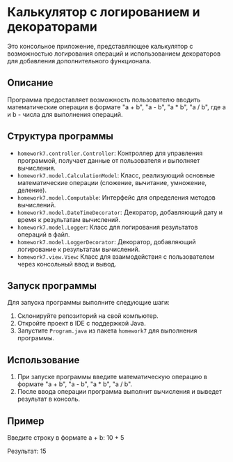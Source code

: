 # Калькулятор с логированием и декораторами

Это консольное приложение, представляющее калькулятор с возможностью логирования операций и использованием декораторов для добавления дополнительного функционала.

## Описание

Программа предоставляет возможность пользователю вводить математические операции в формате "a + b", "a - b", "a * b", "a / b", где a и b - числа для выполнения операций.

## Структура программы

- `homework7.controller.Controller`: Контроллер для управления программой, получает данные от пользователя и выполняет вычисления.
- `homework7.model.CalculationModel`: Класс, реализующий основные математические операции (сложение, вычитание, умножение, деление).
- `homework7.model.Computable`: Интерфейс для определения методов вычислений.
- `homework7.model.DateTimeDecorator`: Декоратор, добавляющий дату и время к результатам вычислений.
- `homework7.model.Logger`: Класс для логирования результатов операций в файл.
- `homework7.model.LoggerDecorator`: Декоратор, добавляющий логирование к результатам вычислений.
- `homework7.view.View`: Класс для взаимодействия с пользователем через консольный ввод и вывод.

## Запуск программы

Для запуска программы выполните следующие шаги:

1. Склонируйте репозиторий на свой компьютер.
2. Откройте проект в IDE с поддержкой Java.
3. Запустите `Program.java` из пакета `homework7` для выполнения программы.

## Использование

1. При запуске программы введите математическую операцию в формате "a + b", "a - b", "a * b", "a / b".
2. После ввода операции программа выполнит вычисления и выведет результат в консоль.

## Пример
Введите строку в формате a + b: 10 + 5

Результат: 15
